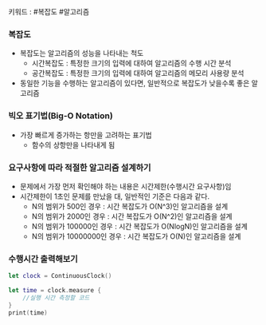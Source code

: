 키워드 : #복잡도 #알고리즘 
### 복잡도
- 복잡도는 알고리즘의 성능을 나타내는 척도
	- 시간복잡도 : 특정한 크기의 입력에 대하여 알고리즘의 수행 시간 분석
	- 공간복잡도 : 특정한 크기의 입력에 대하여 알고리즘의 메모리 사용량 분석
- 동일한 기능을 수행하는 알고리즘이 있다면, 일반적으로 복잡도가 낮을수록 좋은 알고리즘

### 빅오 표기법(Big-O Notation)
- 가장 빠르게 증가하는 항만을 고려하는 표기법
	- 함수의 상항만을 나타내게 됨

### 요구사항에 따라 적절한 알고리즘 설계하기
- 문제에서 가장 먼저 확인해야 하는 내용은 시간제한(수행시간 요구사항)임
- 시간제한이 1초인 문제를 만났을 대, 일반적인 기준은 다음과 같다.
	- N의 범위가 500인 경우 : 시간 복잡도가 O(N^3)인 알고리즘을 설계
	- N의 범위가 2000인 경우 : 시간 복잡도가 O(N^2)인 알고리즘을 설계
	- N의 범위가 100000인 경우 : 시간 복잡도가 O(NlogN)인 알고리즘을 설계
	- N의 범위가 10000000인 경우 : 시간 복잡도가 O(N)인 알고리즘을 설계
 

### 수행시간 출력해보기
```swift
let clock = ContinuousClock()

let time = clock.measure {
    //실행 시간 측정할 코드
}
print(time)

```